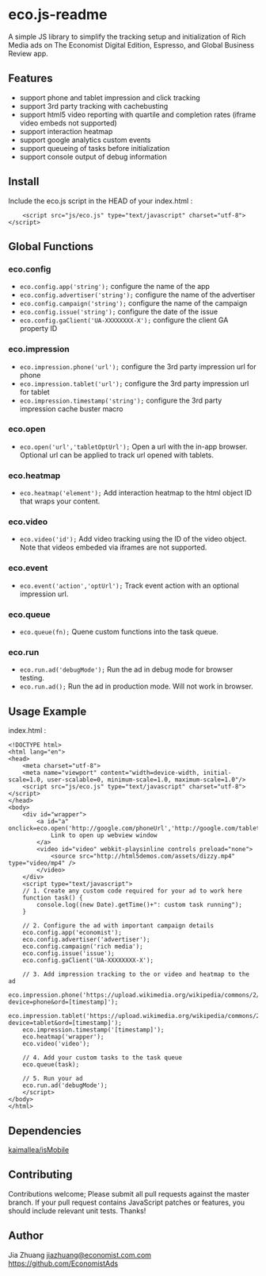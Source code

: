# eco.js-readme

A simple JS library to simplify the tracking setup and initialization of Rich Media ads on The Economist Digital Edition, Espresso, and Global Business Review app.

## Features

 - support phone and tablet impression and click tracking
 - support 3rd party tracking with cachebusting
 - support html5 video reporting with quartile and completion rates (iframe video embeds not supported)
 - support interaction heatmap
 - support google analytics custom events
 - support queueing of tasks before initialization
 - support console output of debug information

## Install

Include the eco.js script in the HEAD of your index.html :
```
	<script src="js/eco.js" type="text/javascript" charset="utf-8"></script>
```

## Global Functions

### eco.config

* `eco.config.app('string');`
 configure the name of the app
* `eco.config.advertiser('string');`
 configure the name of the advertiser
* `eco.config.campaign('string');`
 configure the name of the campaign
* `eco.config.issue('string');`
 configure the date of the issue
* `eco.config.gaClient('UA-XXXXXXXX-X');`
 configure the client GA property ID

### eco.impression

* `eco.impression.phone('url');`
 configure the 3rd party impression url for phone
* `eco.impression.tablet('url');`
 configure the 3rd party impression url for tablet
* `eco.impression.timestamp('string');`
 configure the 3rd party impression cache buster macro

### eco.open

* `eco.open('url','tabletOptUrl');`
 Open a url with the in-app browser. Optional url can be applied to track url opened with tablets.

### eco.heatmap

* `eco.heatmap('element');`
 Add interaction heatmap to the html object ID that wraps your content.

### eco.video

* `eco.video('id');`
 Add video tracking using the ID of the video object. Note that videos embeded via iframes are not supported.

### eco.event

* `eco.event('action','optUrl');`
 Track event action with an optional impression url.

### eco.queue

* `eco.queue(fn);`
 Quene custom functions into the task queue.

### eco.run

* `eco.run.ad('debugMode');`
 Run the ad in debug mode for browser testing.
* `eco.run.ad();`
 Run the ad in production mode. Will not work in browser.

## Usage Example

index.html :
```
<!DOCTYPE html>
<html lang="en">
<head>
    <meta charset="utf-8">
	<meta name="viewport" content="width=device-width, initial-scale=1.0, user-scalable=0, minimum-scale=1.0, maximum-scale=1.0"/>
	<script src="js/eco.js" type="text/javascript" charset="utf-8"></script>
</head>
<body>
	<div id="wrapper">
		<a id="a" onclick=eco.open('http://google.com/phoneUrl','http://google.com/tabletUrl');>
			Link to open up webview window
		</a>
		<video id="video" webkit-playsinline controls preload="none">
			<source src="http://html5demos.com/assets/dizzy.mp4" type="video/mp4" />
		</video>
	</div>
	<script type="text/javascript">
	// 1. Create any custom code required for your ad to work here
	function task() {
		console.log((new Date).getTime()+": custom task running");
	}

	// 2. Configure the ad with important campaign details
	eco.config.app('economist');
	eco.config.advertiser('advertiser');
	eco.config.campaign('rich media');
	eco.config.issue('issue');
	eco.config.gaClient('UA-XXXXXXXX-X');

	// 3. Add impression tracking to the or video and heatmap to the ad
	eco.impression.phone('https://upload.wikimedia.org/wikipedia/commons/2/23/1x1.GIF?device=phone&ord=[timestamp]');
	eco.impression.tablet('https://upload.wikimedia.org/wikipedia/commons/2/23/1x1.GIF?device=tablet&ord=[timestamp]');
	eco.impression.timestamp('[timestamp]');
	eco.heatmap('wrapper');
	eco.video('video');

	// 4. Add your custom tasks to the task queue
	eco.queue(task);

	// 5. Run your ad
	eco.run.ad('debugMode');
	</script>
</body>
</html>
```

## Dependencies

[kaimallea/isMobile](https://github.com/kaimallea/isMobile)

## Contributing

Contributions welcome; Please submit all pull requests against the master branch. If your pull request contains JavaScript patches or features, you should include relevant unit tests. Thanks!

## Author

Jia Zhuang <jiazhuang@economist.com.com> https://github.com/EconomistAds
